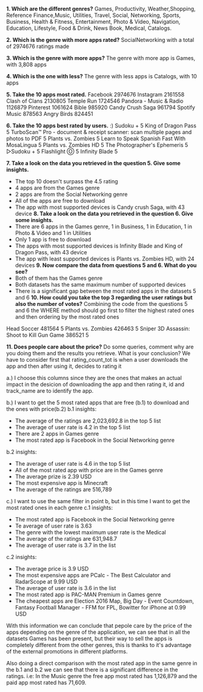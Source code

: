 **1. Which are the different genres?**
Games, Productivity, Weather,Shopping, Reference
Finance,Music, Utilities, Travel, Social, Networking, Sports, Business, Health & Fitness, Entertainment, Photo & Video, Navigation, Education, Lifestyle, Food & Drink, News Book, Medical, Catalogs.

**2. Which is the genre with more apps rated?**
SocialNetworking with a total of 2974676 ratings made

**3. Which is the genre with more apps?**
The genre with more app is Games, with 3,808 apps

**4. Which is the one with less?**
The genre with less apps is Catalogs, with 10 apps

**5. Take the 10 apps most rated.**
Facebook	2974676
Instagram	2161558
Clash of Clans	2130805
Temple Run	1724546
Pandora - Music & Radio	1126879
Pinterest	1061624
Bible	985920
Candy Crush Saga	961794
Spotify Music	878563
Angry Birds	824451

**6. Take the 10 apps best rated by users.**
:) Sudoku +	5
King of Dragon Pass	5
TurboScan™ Pro - document & receipt scanner: scan multiple pages and photos to PDF	5
Plants vs. Zombies	5
Learn to Speak Spanish Fast With MosaLingua	5
Plants vs. Zombies HD	5
The Photographer's Ephemeris	5
▻Sudoku +	5
Flashlight Ⓞ	5
Infinity Blade	5

**7. Take a look on the data you retrieved in the question 5. Give some insights.**
- The top 10 doesn't surpass the 4.5 rating
- 4 apps are from the Games genre
- 2 apps are from the Social Networking genre
- All of the apps are free to download
- The app with most supported devices is Candy crush Saga, with 43 device
**8. Take a look on the data you retrieved in the question 6. Give some insights.**
- There are 6 apps in the Games genre, 1 in Business, 1 in Education, 1 in Photo & Video and 1 in Utilities
- Only 1 app is free to download
- The apps with most supported devices is Infinity Blade and King of Dragon Pass, with 43 device
- The app with least supported devices is Plants vs. Zombies HD, with 24 devices
**9. Now compare the data from questions 5 and 6. What do you see?**
- Both of them has the Games genre
- Both datasets has the same maximum number of supported devices
- There is a significant gap between the most rated apps in the datasets 5 and 6 
**10. How could you take the top 3 regarding the user ratings but also the number of votes?**
Combining the code from the questions 5 and 6 the WHERE method should go first to filter the highest rated ones and then ordering by the most rated ones

Head Soccer	481564	5
Plants vs. Zombies	426463	5
Sniper 3D Assassin: Shoot to Kill Gun Game	386521	5

**11. Does people care about the price?** Do some queries, comment why are you doing them and the results you retrieve. What is your conclusion?
We have to consider first that rating_count_tot is when a user downloads the app and then after using it, decides to rating it

a.) I choose this columns since they are the ones that makes an actual impact in the desicion of downloading the app and then rating it, id and track_name are to identify the app. 

b.) I want to get the 5 most rated apps that are free (b.1) to download and the ones with price(b.2)
b.1 insights:
- The average of the ratings are 2,023,692.8 in the top 5 list
- The average of user rate is 4.2 in the top 5 list
- There are 2 apps in Games genre
- The most rated app is Facebook in the Social Networking genre

b.2 insights:
- The average of user rate is 4.6 in the top 5 list
- All of the most rated app with price are in the Games genre
- The average prize is 2.39 USD
- The most expensive app is Minecraft
- The average of the ratings are 516,789

c.) I want to use the same filter in point b, but in this time I want to get the most rated ones in each genre
c.1 insights:
- The most rated app is Facebook in the Social Networking genre
- Te average of user rate is 3.63
- The genre with the lowest maximum user rate is the Medical 
- The average of the ratings are 631,948.7
- The average of user rate is 3.7 in the list

c.2 insights: 
- The average price is 3.9 USD
- The most expensive apps are PCalc - The Best Calculator and RadarScope at 9.99 USD
- The average of user rate is 3.6 in the list
- The most rated app is PAC-MAN Premium in Games genre
- The cheapest apps are Election 2016 Map, Big Day - Event Countdown, Fantasy Football Manager - FFM for FPL, Bowitter for iPhone at 0.99 USD

With this information we can conclude that pepole care by the price of the apps depending on the genre of the application, we can see that in all the datasets Games has been present, but their way to sell the apps is completely different from the other genres, this is thanks to it's advantage of the external promotions in different platforms.

Also doing a direct comparison with the most rated app in the same genre in the b.1 and b.2 we can see that there is a significant difference in the ratings. i.e: In the Music genre the free app most rated has 1,126,879 and the paid app most rated has 71,609.

